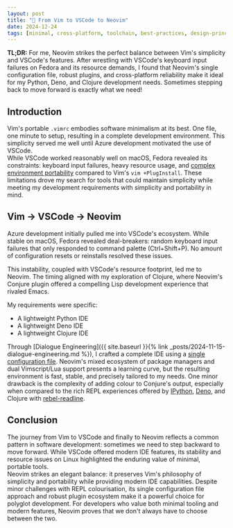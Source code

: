 ```yaml
---
layout: post
title: "📝 From Vim to VSCode to Neovim"
date: 2024-12-24
tags: [minimal, cross-platform, toolchain, best-practices, design-principles, python, deno, zero-config]
---
```


**TL;DR:** For me, Neovim strikes the perfect balance between Vim's simplicity and VSCode's features. After wrestling with VSCode's keyboard input failures on Fedora and its resource demands, I found that Neovim's single configuration file, robust plugins, and cross-platform reliability make it ideal for my Python, Deno, and Clojure development needs. Sometimes stepping back to move forward is exactly what we need! 
<!--more-->

## Introduction
Vim's portable `.vimrc` embodies software minimalism at its best. One file, one minute to setup, resulting in a complete development environment. This simplicity served me well until Azure development motivated the use of VSCode.  
While VSCode worked reasonably well on macOS, Fedora revealed its constraints: keyboard input failures, heavy resource usage, and [complex environment portability](https://stackoverflow.com/questions/35368889/how-can-i-export-settings) compared to Vim's `vim +PlugInstall`. These limitations drove my search for tools that could maintain simplicity while meeting my development requirements with simplicity and portability in mind.

## Vim -> VSCode -> Neovim
Azure development initially pulled me into VSCode's ecosystem. While stable on macOS, Fedora revealed deal-breakers: random keyboard input failures that only responded to command palette (Ctrl+Shift+P). No amount of configuration resets or reinstalls resolved these issues.

This instability, coupled with VSCode's resource footprint, led me to Neovim. The timing aligned with my exploration of Clojure, where Neovim's Conjure plugin offered a compelling Lisp development experience that rivaled Emacs.

My requirements were specific:
- A lightweight Python IDE
- A lightweight Deno IDE
- A lightweight Clojure IDE

Through [Dialogue Engineering]({{ site.baseurl }}{% link _posts/2024-11-15-dialogue-engineering.md %}), I crafted a complete IDE using a [single configuration file](https://github.com/ai-mindset/init.vim). Neovim's mixed ecosystem of package managers and dual Vimscript/Lua support presents a learning curve, but the resulting environment is fast, stable, and precisely tailored to my needs. One minor drawback is the complexity of adding colour to Conjure's output, especially when compared to the rich REPL experiences offered by [IPython](https://ipython.org/), [Deno](https://deno.com/), and Clojure with [rebel-readline](https://github.com/bhauman/rebel-readline).

## Conclusion
The journey from Vim to VSCode and finally to Neovim reflects a common pattern in software development: sometimes we need to step backward to move forward. While VSCode offered modern IDE features, its stability and resource issues on Linux highlighted the enduring value of minimal, portable tools.  
Neovim strikes an elegant balance: it preserves Vim's philosophy of simplicity and portability while providing modern IDE capabilities. Despite minor challenges with REPL colourisation, its single configuration file approach and robust plugin ecosystem make it a powerful choice for polyglot development. For developers who value both minimal tooling and modern features, Neovim proves that we don't always have to choose between the two.
